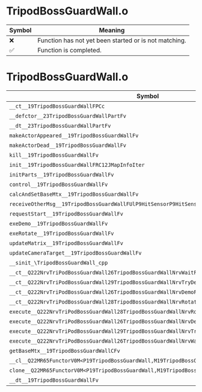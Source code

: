# TripodBossGuardWall.o
| Symbol | Meaning 
| ------------- | ------------- 
| :x: | Function has not yet been started or is not matching. 
| :white_check_mark: | Function is completed. 


# TripodBossGuardWall.o
| Symbol | Decompiled? |
| ------------- | ------------- |
| `__ct__19TripodBossGuardWallFPCc` | :x: |
| `__defctor__23TripodBossGuardWallPartFv` | :x: |
| `__dt__23TripodBossGuardWallPartFv` | :x: |
| `makeActorAppeared__19TripodBossGuardWallFv` | :x: |
| `makeActorDead__19TripodBossGuardWallFv` | :x: |
| `kill__19TripodBossGuardWallFv` | :x: |
| `init__19TripodBossGuardWallFRC12JMapInfoIter` | :x: |
| `initParts__19TripodBossGuardWallFv` | :x: |
| `control__19TripodBossGuardWallFv` | :x: |
| `calcAndSetBaseMtx__19TripodBossGuardWallFv` | :x: |
| `receiveOtherMsg__19TripodBossGuardWallFUlP9HitSensorP9HitSensor` | :x: |
| `requestStart__19TripodBossGuardWallFv` | :x: |
| `exeDemo__19TripodBossGuardWallFv` | :x: |
| `exeRotate__19TripodBossGuardWallFv` | :x: |
| `updateMatrix__19TripodBossGuardWallFv` | :x: |
| `updateCameraTarget__19TripodBossGuardWallFv` | :x: |
| `__sinit_\TripodBossGuardWall_cpp` | :x: |
| `__ct__Q222NrvTriPodBossGuardWall26TripodBossGuardWallNrvWaitFv` | :x: |
| `__ct__Q222NrvTriPodBossGuardWall29TripodBossGuardWallNrvTryDemoFv` | :x: |
| `__ct__Q222NrvTriPodBossGuardWall26TripodBossGuardWallNrvDemoFv` | :x: |
| `__ct__Q222NrvTriPodBossGuardWall28TripodBossGuardWallNrvRotateFv` | :x: |
| `execute__Q222NrvTriPodBossGuardWall28TripodBossGuardWallNrvRotateCFP5Spine` | :x: |
| `execute__Q222NrvTriPodBossGuardWall26TripodBossGuardWallNrvDemoCFP5Spine` | :x: |
| `execute__Q222NrvTriPodBossGuardWall29TripodBossGuardWallNrvTryDemoCFP5Spine` | :x: |
| `execute__Q222NrvTriPodBossGuardWall26TripodBossGuardWallNrvWaitCFP5Spine` | :x: |
| `getBaseMtx__19TripodBossGuardWallCFv` | :x: |
| `__cl__Q22MR65FunctorV0M<P19TripodBossGuardWall,M19TripodBossGuardWallFPCvPv_v>CFv` | :x: |
| `clone__Q22MR65FunctorV0M<P19TripodBossGuardWall,M19TripodBossGuardWallFPCvPv_v>CFP7JKRHeap` | :x: |
| `__dt__19TripodBossGuardWallFv` | :x: |
